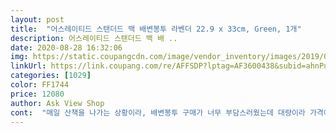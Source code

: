 ```yaml
---
layout: post 
title:  "어스레이티드 스탠더드 백 배변봉투 라벤더 22.9 x 33cm, Green, 1개" 
description: 어스레이티드 스탠더드 백 배 ..
date: 2020-08-28 16:32:06 
img: https://static.coupangcdn.com/image/vendor_inventory/images/2019/09/19/14/2/43933b2d-54ea-45d7-937c-b723f931afb3.jpg 
linkUrl: https://link.coupang.com/re/AFFSDP?lptag=AF3600438&subid=ahnPublicAsk&pageKey=303743175&itemId=955551635&vendorItemId=5352843924&traceid=V0-113-1552893d77a3d782 
categories: [1029] 
color: FF1744 
price: 12080 
author: Ask View Shop 
cont:  "매일 산책을 나가는 상황이라, 배변봉투 구매가 너무 부담스러웠는데 대량이라 가격이 비교가 안될만큼 저렴합니다! 대형견을 키우고 있어서 대변 양이 많은데 하루 대변을 모두 처리해도 충분할 만큼 사이즈도 적당하네요.<br/> 또 은은한 향이 나서, 대변의 냄새를 맡아야 하는 찰나의 순간! 저를 지킬 수 있었습니다.<br/> 강추입니다!<br/>배변봉투 롤은 21개롤이 들어있습니당 ! 비닐에서도 은은한 라벤더 향이 나요 !! 굿굿 그리고 봉투도 큰편이라 좋은듯 저렴하게 산거같아 만족스럽습니당<br/>일단 박스에서 부터 향기로운 냄새가 나요 ㅋㅋㅋㅋ굿굿 그리구 박스가 아주 튼튼하구요 !!<br/>자연생분해재질이라하니 좋고<br/>직구가 더 저렴해서 좋아요<br/>특유의 향이 강아지 배변냄새를 숨겨주어 이제품을 주로 구매하는데요<br/>" 
---
```

